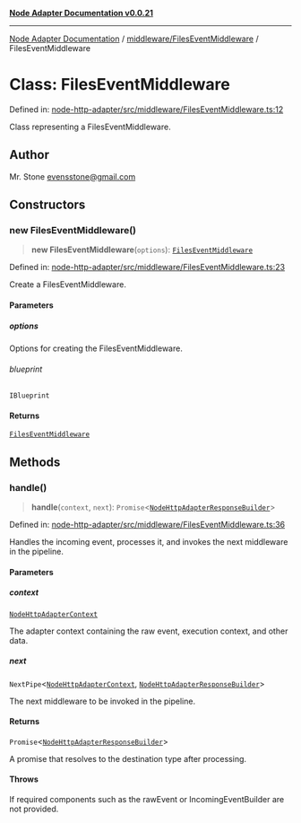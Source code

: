 [**Node Adapter Documentation v0.0.21**](../../../README.md)

***

[Node Adapter Documentation](../../../modules.md) / [middleware/FilesEventMiddleware](../README.md) / FilesEventMiddleware

# Class: FilesEventMiddleware

Defined in: [node-http-adapter/src/middleware/FilesEventMiddleware.ts:12](https://github.com/stonemjs/node-http-adapter/blob/a82d44fdef9d2985fec1e632575aee7065c1c3af/src/middleware/FilesEventMiddleware.ts#L12)

Class representing a FilesEventMiddleware.

## Author

Mr. Stone <evensstone@gmail.com>

## Constructors

### new FilesEventMiddleware()

> **new FilesEventMiddleware**(`options`): [`FilesEventMiddleware`](FilesEventMiddleware.md)

Defined in: [node-http-adapter/src/middleware/FilesEventMiddleware.ts:23](https://github.com/stonemjs/node-http-adapter/blob/a82d44fdef9d2985fec1e632575aee7065c1c3af/src/middleware/FilesEventMiddleware.ts#L23)

Create a FilesEventMiddleware.

#### Parameters

##### options

Options for creating the FilesEventMiddleware.

###### blueprint

`IBlueprint`

#### Returns

[`FilesEventMiddleware`](FilesEventMiddleware.md)

## Methods

### handle()

> **handle**(`context`, `next`): `Promise`\<[`NodeHttpAdapterResponseBuilder`](../../../declarations/type-aliases/NodeHttpAdapterResponseBuilder.md)\>

Defined in: [node-http-adapter/src/middleware/FilesEventMiddleware.ts:36](https://github.com/stonemjs/node-http-adapter/blob/a82d44fdef9d2985fec1e632575aee7065c1c3af/src/middleware/FilesEventMiddleware.ts#L36)

Handles the incoming event, processes it, and invokes the next middleware in the pipeline.

#### Parameters

##### context

[`NodeHttpAdapterContext`](../../../declarations/interfaces/NodeHttpAdapterContext.md)

The adapter context containing the raw event, execution context, and other data.

##### next

`NextPipe`\<[`NodeHttpAdapterContext`](../../../declarations/interfaces/NodeHttpAdapterContext.md), [`NodeHttpAdapterResponseBuilder`](../../../declarations/type-aliases/NodeHttpAdapterResponseBuilder.md)\>

The next middleware to be invoked in the pipeline.

#### Returns

`Promise`\<[`NodeHttpAdapterResponseBuilder`](../../../declarations/type-aliases/NodeHttpAdapterResponseBuilder.md)\>

A promise that resolves to the destination type after processing.

#### Throws

If required components such as the rawEvent or IncomingEventBuilder are not provided.
